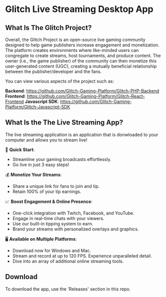 # Glitch Live Streaming Desktop App

## What Is The Glitch Project?

Overall, the Glitch Project is an open-source live gaming community designed to help game publishers increase engagement and monetization. The platform creates environments where like-minded users can congregate to create streams, host tournaments, and produce content. The owner (i.e., the game publisher) of the community can then monetize this user-generated content (UGC), creating a mutually beneficial relationship between the publisher/developer and the fans.

You can view various aspects of the project such as:

**Backend**: https://github.com/Glitch-Gaming-Platform/Glitch-PHP-Backend
**Frontend**: https://github.com/Glitch-Gaming-Platform/Glitch-React-Frontend
**Javascript SDK**: https://github.com/Glitch-Gaming-Platform/Glitch-Javascript-SDK

## What Is the The Live Streaming App?

The live streaming application is an application that is donwloaded to your computer and allows you to stream live!

🚀 **Quick Start**:
- Streamline your gaming broadcasts effortlessly.
- Go live in just 3 easy steps!

💰 **Monetize Your Streams**:
- Share a unique link for fans to join and tip.
- Retain 100% of your tip earnings.

📈 **Boost Engagement & Online Presence**:
- One-click integration with Twitch, Facebook, and YouTube.
- Engage in real-time chats with your viewers.
- Use our built-in tipping system to earn.
- Brand your streams with personalized overlays and graphics.

🖥️ **Available on Multiple Platforms**:
- Download now for Windows and Mac.
- Stream and record at up to 120 FPS. Experience unparalleled detail.
- Dive into an array of additional online streaming tools.

## Download

To download the app, use the 'Releases' section in this repo.
